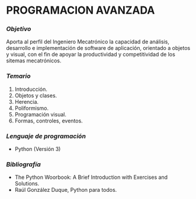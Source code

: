# **PROGRAMACION AVANZADA**

### *Objetivo*
Aporta al perfil del Ingeniero Mecatrónico la capacidad de análisis, desarrollo e implementación de software de aplicación, orientado a objetos y visual, con el fin de apoyar la productividad y competitividad de los sitemas mecatrónicos.

### *Temario*
1. Introducción.
2. Objetos y clases.
3. Herencia.
4. Poliformismo.
5. Programación visual.
6. Formas, controles, eventos.

### *Lenguaje de programación*
* Python (Versión 3)

### *Bibliografía*
* The Python Woorbook: A Brief Introduction with Exercises and Solutions.
* Raúl González Duque, Python para todos.
